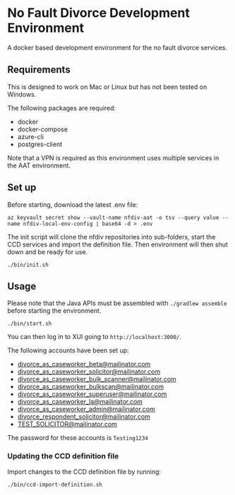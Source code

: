 # No Fault Divorce Development Environment

A docker based development environment for the no fault divorce services.

## Requirements

This is designed to work on Mac or Linux but has not been tested on Windows.

The following packages are required:
 - docker
 - docker-compose
 - azure-cli
 - postgres-client

Note that a VPN is required as this environment uses multiple services in the AAT environment. 

## Set up

Before starting, download the latest .env file:

```
az keyvault secret show --vault-name nfdiv-aat -o tsv --query value --name nfdiv-local-env-config | base64 -d > .env
```

The init script will clone the nfdiv repositories into sub-folders, start the CCD services and import the definition file. Then environment will then shut down and be ready for use.

```
./bin/init.sh
```

## Usage

Please note that the Java APIs must be assembled with `./gradlew assemble` before starting the environment.

```
./bin/start.sh
```

You can then log in to XUI going to `http://localhost:3000/`.

The following accounts have been set up:

- divorce_as_caseworker_beta@mailinator.com
- divorce_as_caseworker_solicitor@mailinator.com
- divorce_as_caseworker_bulk_scanner@mailinator.com
- divorce_as_caseworker_bulkscan@mailinator.com
- divorce_as_caseworker_superuser@mailinator.com
- divorce_as_caseworker_la@mailinator.com
- divorce_as_caseworker_admin@mailinator.com
- divorce_respondent_solicitor@mailinator.com
- TEST_SOLICITOR@mailinator.com

The password for these accounts is `Testing1234`

### Updating the CCD definition file

Import changes to the CCD definition file by running:

```
./bin/ccd-import-definition.sh
```

